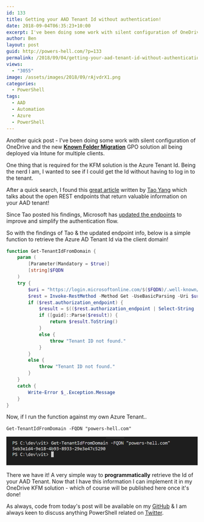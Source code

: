 ```yaml
---
id: 133
title: Getting your AAD Tenant Id without authentication!
date: 2018-09-04T06:35:23+10:00
excerpt: I've been doing some work with silent configuration of OneDrive & I needed my tenant Id without having to log in to the tenant - can PowerShell help??
author: Ben
layout: post
guid: http://powers-hell.com/?p=133
permalink: /2018/09/04/getting-your-aad-tenant-id-without-authentication/
views:
  - "3055"
image: /assets/images/2018/09/rAjvdrX1.png
categories:
  - PowerShell
tags:
  - AAD
  - Automation
  - Azure
  - PowerShell
---
```

Another quick post - I've been doing some work with silent configuration of OneDrive and the new **[Known Folder Migration](https://techcommunity.microsoft.com/t5/Microsoft-OneDrive-Blog/Migrate-Your-Files-to-OneDrive-Easily-with-Known-Folder-Move/ba-p/207076)** GPO solution all being deployed via Intune for multiple clients.

<!--more-->

One thing that is required for the KFM solution is the Azure Tenant Id. Being the nerd I am, I wanted to see if I could get the Id without having to log in to the tenant.

After a quick search, I found this [great article](https://blog.tyang.org/2018/01/07/getting-azure-ad-tenant-common-configuration-such-as-tenant-id-using-powershell/) written by [Tao Yang](https://twitter.com/MrTaoYang) which talks about the open REST endpoints that return valuable information on your AAD tenant!

Since Tao posted his findings, Microsoft has [updated the endpoints](https://cloudblogs.microsoft.com/enterprisemobility/2015/03/06/simplifying-our-azure-ad-authentication-flows/) to improve and simplify the authentication flow.

So with the findings of Tao & the updated endpoint info, below is a simple function to retrieve the Azure AD Tenant Id via the client domain!

```PowerShell
function Get-TenantIdFromDomain {
    param (
        [Parameter(Mandatory = $true)]
        [string]$FQDN
    )
    try {
        $uri = "https://login.microsoftonline.com/$($FQDN)/.well-known/openid-configuration"
        $rest = Invoke-RestMethod -Method Get -UseBasicParsing -Uri $uri
        if ($rest.authorization_endpoint) {
            $result = $(($rest.authorization_endpoint | Select-String '\w{8}-\w{4}-\w{4}-\w{4}-\w{12}').Matches.Value)
            if ([guid]::Parse($result)) {
                return $result.ToString()
            }
            else {
                throw "Tenant ID not found."
            }
        }
        else {
            throw "Tenant ID not found."
        }
    }
    catch {
        Write-Error $_.Exception.Message
    }
}
```

Now, if I run the function against my own Azure Tenant..

<pre class="wp-block-code"><code>Get-TenantIdFromDomain -FQDN "powers-hell.com"</code></pre>

[![Successfully captured GUID](/assets/images/2018/09/rAjvdrX1.png)](/assets/images/2018/09/rAjvdrX1.png "Successfully captured GUID")

There we have it! A very simple way to **programmatically** retrieve the Id of your AAD Tenant. Now that I have this information I can implement it in my OneDrive KFM solution - which of course will be published here once it's done!

As always, code from today's post will be available on my [GitHub](https://github.com/tabs-not-spaces) & I am always keen to discuss anything PowerShell related on [<g class="gr_ gr\_10 gr-alert sel gr\_spell gr\_replaced gr\_inline\_cards gr\_disable\_anim\_appear ContextualSpelling ins-del multiReplace" id="10" data-gr-id="10">Twitter</g>](https://twitter.com/powers_hell).
